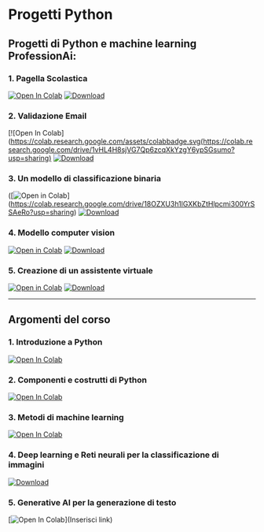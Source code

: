 <!-- # progett_python -->

# Progetti Python

## Progetti di Python e machine learning ProfessionAi:

### 1. Pagella Scolastica
   [![Open In Colab](https://colab.research.google.com/assets/colab-badge.svg)](https://colab.research.google.com/drive/19HiSkpnZaje_M6K-DGRaulw7QZ9LoKop?usp=sharing)
   [![Download](https://img.shields.io/badge/Download-File-blue.svg)](Pagella_scolastica.py)

### 2. Validazione Email
   [![Open In Colab](https://colab.research.google.com/assets/colabbadge.svg(https://colab.research.google.com/drive/1vHL4H8sjVG7Qp6zcqXkYzgY6ypSGsumo?usp=sharing)
   [![Download](https://img.shields.io/badge/Download-File-blue.svg)](Validazione_email.py)

### 3. Un modello di classificazione binaria
   ([![Open in Colab](https://colab.research.google.com/assets/colab-badge.svg)] 
   (https://colab.research.google.com/drive/18OZXU3h1lGXKbZtHlpcmi300YrSSAeRo?usp=sharing)
   [![Download](https://img.shields.io/badge/Download-File-blue)](Modello_di_classificazione.py)

### 4. Modello computer vision
 [![Open in Colab](https://colab.research.google.com/assets/colab-badge.svg)](https://colab.research.google.com/drive/1PunSiNxZDaRuEiLZSRKk_kuVNnRAQ7kg?usp=sharing)
 [![Download](https://img.shields.io/badge/Download-File-blue)](Modello_di_computer_vision.py)

### 5. Creazione di un assistente virtuale
[![Open in Colab](https://colab.research.google.com/assets/colab-badge.svg)](https://colab.research.google.com/drive/1gkFUohyNac0E-uO8HdwgS59neCjCvLUy?usp=sharing)
 [![Download](https://img.shields.io/badge/Download-File-blue)](Assistente_virtuale.py)
   
---

## Argomenti del corso

### 1. Introduzione a Python
   [![Open In Colab](https://colab.research.google.com/assets/colab-badge.svg)](https://colab.research.google.com/drive/12iQDQ5Opsx5ysTvGS5p0-k067LgvlY65?usp=sharing)

### 2. Componenti e costrutti di Python
   [![Open In Colab](https://colab.research.google.com/assets/colab-badge.svg)](https://colab.research.google.com/drive/1ctS0g21BPjDtk3ERh-M45xlvfv8vvGV7?usp=sharing)

### 3. Metodi di machine learning
   [![Open In Colab](https://colab.research.google.com/assets/colab-badge.svg)](https://colab.research.google.com/drive/1_yRPwrKrxB7Ox8XI-5l6RrG2zQsddjD_?usp=sharing)

### 4. Deep learning e Reti neurali per la classificazione di immagini
   [![Download](https://img.shields.io/badge/Visualizza-File-blue)](https://github.com/Jeffrey2211/progett_python/raw/main/deep_learning_e_reti_neurali_per_la_classificazioni_di_immagini.py)

### 5. Generative AI per la generazione di testo
   [![Open In Colab](https://colab.research.google.com/assets/colab-badge.svg)](Inserisci link)
